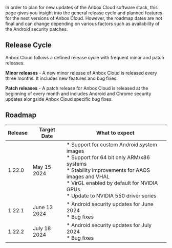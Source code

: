 In order to plan for new updates of the Anbox Cloud software stack, this page gives you insight into the general release cycle and planned features for the next versions of Anbox Cloud. However, the roadmap dates are not final and can change depending on various factors such as availability of the Android security patches.

## Release Cycle

Anbox Cloud follows a defined release cycle with frequent minor and patch releases.

**Minor releases** - A new minor release of Anbox Cloud is released every three months. It includes new features and bug fixes.

**Patch releases** - A patch release for Anbox Cloud is released at the beginning of every month and includes Android and Chrome security updates alongside Anbox Cloud specific bug fixes.

## Roadmap

| Release | Target Date | What to expect| 
|---------|-------------|---------------|
| 1.22.0 | May 15 2024 | * Support for custom Android system images<br/> * Support for 64 bit only ARM/x86 systems<br/>* Stability improvements for AAOS images and VHAL<br/>* VirGL enabled by default for NVIDIA GPUs<br/>* Update to NVIDIA 550 driver series |
| 1.22.1 | June 13 2024 | * Android security updates for June 2024<br/> * Bug fixes |
| 1.22.2 | July 18 2024 | * Android security updates for July 2024<br/> * Bug fixes |

